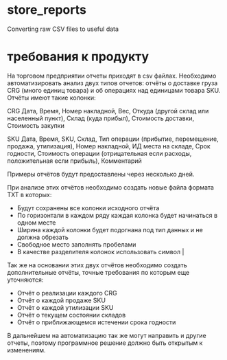 # store_reports
Converting raw CSV files to useful data

# требования к продукту
На торговом предприятии отчеты приходят в csv файлах. Необходимо автоматизировать анализ двух типов отчетов: отчёты о доставке груза CRG (много единиц товара) и об операциях над единицами товара SKU. Отчёты имеют такие колонки:

CRG
Дата, Время, Номер накладной, Вес, Откуда (другой склад или населенный пункт), Склад (куда прибыл), Стоимость доставки, Стоимость закупки

SKU
Дата, Время, SKU, Склад, Тип операции (прибытие, перемещение, продажа, утилизация), Номер накладной, ИД места на складе, Срок годности, Стоимость операции (отрицательная если расходы, положительная если прибыль), Комментарий

Примеры отчётов будут предоставлены через несколько дней.

При анализе этих отчётов необходимо создать новые файла формата TXT в которых:
- Будут сохранены все колонки исходного отчёта
- По горизонтали в каждом ряду каждая колонка будет начинаться в одном месте
- Ширина каждой колонки будет подогнана под тип данных и не должна обрезать
- Свободное место заполнять пробелами
- В качестве разделителя колонок использовать символ |

Так же на основании этих двух отчётов необходимо создать дополнительные отчёты, точные требования по которым еще уточняются:
- Отчёт о реализации каждого CRG
- Отчёт о каждой продаже SKU
- Отчёт о каждой утилизации SKU
- Отчёт о текущем состоянии складов
- Отчёт о приближающемся истечении срока годности


В дальнейшем на автоматизацию так же могут направить и другие отчеты, поэтому программное решение должно быть открытым к изменениям.
